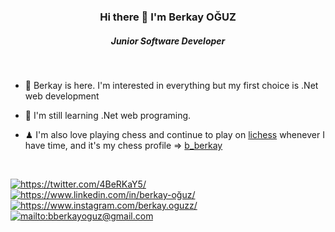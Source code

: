 <h3 align="center"> Hi there 👋 I'm Berkay OĞUZ</h1>
<h5 align="center">Junior Software Developer</h5>

<br>

* 📌 Berkay is here. I'm interested in everything but my first choice is .Net web development

* 🔎 I'm still learning .Net web programing.

* ♟ I'm also love playing chess and continue to play on [lichess](https://lichess.org/) whenever I have time, and it's my chess profile => [b_berkay](https://lichess.org/@/b_berkay)

  <br>

<a href="https://twitter.com/4BeRKaY5/" target="_blank">
    <img src="https://img.shields.io/badge/%20-twitter-%231DA1F2" alt="https://twitter.com/4BeRKaY5/">
</a>
<a href="https://www.linkedin.com/in/berkay-oğuz/" target="_blank">
    <img src="https://img.shields.io/badge/%20-linkedin-0072b1" alt="https://www.linkedin.com/in/berkay-oğuz/">
</a>
<a href="https://www.instagram.com/berkay.oguzz/" target="_blank">
    <img src="https://img.shields.io/badge/%20-instagram-fbad50" alt="https://www.instagram.com/berkay.oguzz/">
</a>
<a href="mailto:bberkayoguz@gmail.com" target="_blank">
    <img src="https://img.shields.io/badge/%20-gmail-B23121" alt="mailto:bberkayoguz@gmail.com">
</a>
